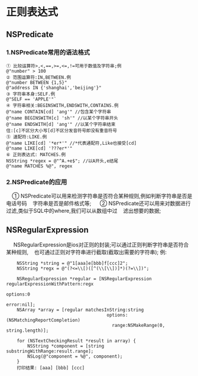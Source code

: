 # 正则表达式
## NSPredicate
### 1.NSPredicate常用的语法格式
	① 比较运算符>,<,==,>=,<=,!=可用于数值及字符串;例
	@"number" > 100
	② 范围运算符:IN,BETWEEN.例    
	@"number BETWEEN {1,5}"
	@"address IN {'shanghai','beijing'}"
	③ 字符串本身:SELF.例
	@"SELF == 'APPLE'"`
	④ 字符串相关:BEGINSWITH,ENDSWITH,CONTAINS.例
	@"name CONTAIN[cd] 'ang'" //包含某个字符串
	@"name BEGINSWITH[c] 'sh'" //以某个字符串开头
	@"name ENDSWITH[d] 'ang'" //以某个字符串结束
	住:[c]不区分大小写[d]不区分发音符号即没有重音符号
	⑤ 速配符:LIKE.例
	@"name LIKE[cd] '*er*'" //*代表通配符,Like也接受[cd]
	@"name LIKE[cd] '???er*'" 
	⑥ 正则表达式: MATCHES.例
	NSString *regex = @"^A.+e$"; //以A开头,e结尾
	@"name MATCHES %@", regex
### 2.NSPredicate的应用
      ① NSPredicate可以用来检测字符串是否符合某种规则,例如判断字符串是否是电话号码
    字符串是否是邮件格式等;
      ② NSPredicate还可以用来对数据进行过滤,类似于SQL中的where,我们可以从数组中过
    滤出想要的数据;
  
## NSRegularExpression
      NSRegularExpression是ios对正则的封装;可以通过正则判断字符串是否符合某种规则,
    也可通过正则对字符串进行截取(截取出需要的字符串);
      例:
```
    NSString *string = @"1[aaa]e[bbb]f[ccc]2";
    NSString *regx = @"(?<=\\[)([^(\\[\\])]*)(?=\\])";

    NSRegularExpression *regular = [NSRegularExpression regularExpressionWithPattern:regx 
                                                                             options:0 
                                                                             error:nil];
    NSArray *array = [regular matchesInString:string
                                      options:(NSMatchingReportCompletion) 
                                        range:NSMakeRange(0, string.length)];

    for (NSTextCheckingResult *result in array) {
        NSString *component = [string substringWithRange:result.range];
        NSLog(@"component = %@", component);
    }
    打印结果: [aaa] [bbb] [ccc]
```

